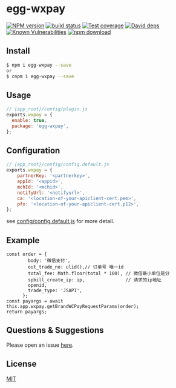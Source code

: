 # egg-wxpay

[![NPM version][npm-image]][npm-url]
[![build status][travis-image]][travis-url]
[![Test coverage][codecov-image]][codecov-url]
[![David deps][david-image]][david-url]
[![Known Vulnerabilities][snyk-image]][snyk-url]
[![npm download][download-image]][download-url]

[npm-image]: https://img.shields.io/npm/v/egg-wxpay.svg?style=flat-square
[npm-url]: https://npmjs.org/package/egg-wxpay
[travis-image]: https://img.shields.io/travis/eggjs/egg-wxpay.svg?style=flat-square
[travis-url]: https://travis-ci.org/eggjs/egg-wxpay
[codecov-image]: https://img.shields.io/codecov/c/github/eggjs/egg-wxpay.svg?style=flat-square
[codecov-url]: https://codecov.io/github/eggjs/egg-wxpay?branch=master
[david-image]: https://img.shields.io/david/eggjs/egg-wxpay.svg?style=flat-square
[david-url]: https://david-dm.org/eggjs/egg-wxpay
[snyk-image]: https://snyk.io/test/npm/egg-wxpay/badge.svg?style=flat-square
[snyk-url]: https://snyk.io/test/npm/egg-wxpay
[download-image]: https://img.shields.io/npm/dm/egg-wxpay.svg?style=flat-square
[download-url]: https://npmjs.org/package/egg-wxpay

<!--
Description here.
-->
## Install

```bash
$ npm i egg-wxpay --save
or
$ cnpm i egg-wxpay --save
```

## Usage

```js
// {app_root}/config/plugin.js
exports.wxpay = {
  enable: true,
  package: 'egg-wxpay',
};
```

## Configuration

```js
// {app_root}/config/config.default.js
exports.wxpay = {
    partnerKey: '<partnerkey>',
    appId: '<appid>',
    mchId: '<mchid>',
    notifyUrl: '<notifyurl>',
    ca: '<location-of-your-apiclient-cert.pem>',
    pfx: '<location-of-your-apiclient-cert.p12>',
};
```

see [config/config.default.js](config/config.default.js) for more detail.

## Example

<!-- example here -->
```
const order = {
        body: '微信支付',
        out_trade_no: ulid(),// 订单号 唯一id
        total_fee: Math.floor(total * 100), // 微信最小单位是分
        spbill_create_ip: ip,               // 请求的ip地址
        openid,
        trade_type: 'JSAPI',
      };
const payargs = await this.app.wxpay.getBrandWCPayRequestParams(order);
return payargs;
```

## Questions & Suggestions

Please open an issue [here](https://github.com/eggjs/egg/issues).

## License

[MIT](LICENSE)
